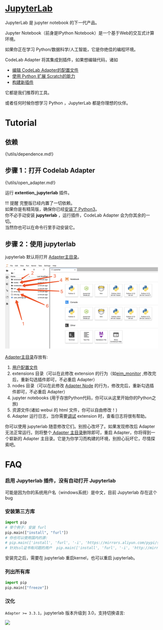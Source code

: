 # [JupyterLab](https://jupyterlab.readthedocs.io/en/stable/)

JupyterLab 是 jupyter notebook 的下一代产品。  

Jupyter Notebook（前身是IPython Notebook）是一个基于Web的交互式计算环境。

如果你正在学习 Python/数据科学/人工智能，它是你绝佳的编程环境。

CodeLab Adapter 将其集成到插件，如果想编辑代码，诸如

*  [编辑 CodeLab Adapter的配置文件](/user_guide/settings/)
*  [使用 Python 扩展 Scratch的能力](/extension_guide/eim_monitor/)
*  [构建新插件](/dev_guide/helloworld/)

它都是我们推荐的工具。

或者任何时候你想学习 Python ，JupyterLab 都是你理想的伙伴。

# Tutorial
## 依赖

{!utils/dependence.md!}

## 步骤 1：打开 Codelab Adapter

{!utils/open_adapter.md!}

运行 **extention_jupyterlab** 插件。

!!! 提醒
    完整版已经内置了一切依赖。  
    如果你是有精简版，确保你已经[安装了 Python3](/Python_Projects/install_python/)。  
    你不必手动安装 **jupyterlab** ，运行插件，CodeLab Adapter 会为你其余的一切。  
    当然你也可以在命令行里手动安装它。

## 步骤 2：使用 jupyterlab
jupyterlab 默认将打开 [Adapter主目录](/user_guide/FAQ/#adapter)。

![](/img/ef69bd04ec22e90d3cf449e24c5e83e8.png)

[Adapter主目录](/user_guide/FAQ/#adapter)存放有:

1. [用户配置文件](/user_guide/settings/)
2. extensions 目录（可以在此修改 extension 的行为（如[eim_monitor](/extension_guide/eim_monitor/) ,修改完后，重新勾选插件即可，不必重启 Adapter）
3. nodes 目录（可以在此修改 [Adapter Node](/dev_guide/Adapter-Node/) 的行为，修改完后，重新勾选插件即可，不必重启 Adapter）
4. jupyter notebooks (用于存放Python代码，你可以从这里开始你的Python之旅)
5. 资源文件(诸如 webui 的 html 文件，你可以自由修改！)
6. Adapter 运行日志，当你需要[调试](/dev_guide/debug/) extension 时，查看日志将很有帮助。

你可以使用 jupyterlab 随意修改它们。别担心改坏了。如果发现修改后 Adapter无法正常运行。则将整个[ Adapter 主目录](/user_guide/FAQ/#adapter)删除即可，重启 Adapter，你将得到一个崭新的 Adapter 主目录。它是为你学习而构建的环境，别担心玩坏它，尽情探索吧。

# FAQ

### 启用 Jupyterlab 插件，没有自动打开 Jupyterlab
可能是因为你的系统用户名（windows系统）是中文，目前 Jupyterlab 存在这个 bug

### 安装第三方库
```py
import pip
# 举个例子: 安装 furl
pip.main(["install", "furl"])
# 你也可以使用国内的源: 
# pip.main(['install', 'furl', '-i', 'https://mirrors.aliyun.com/pypi/simple'])
# 针对ssl证书有问题的用户  pip.main(['install', 'furl', '-i', 'http://mirrors.aliyun.com/pypi/simple', "--trusted-host", "mirrors.aliyun.com"])
```

安装完之后，需要在 jupyterlab 重启kernel，也可以重启 jupyterlab。

### 列出所有库
```py
import pip 
pip.main(["freeze"])
```

### 汉化
`Adapter >= 3.3.1`，jupyterlab 版本升级到 3.0，支持切换语言:

![](/img/11fb41502c94b84002f80a965be907fa.png)